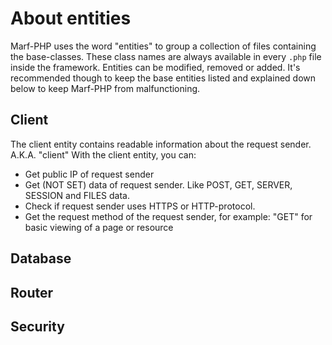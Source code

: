 <h1>About entities</h1>


Marf-PHP uses the word "entities" to group a collection of files containing the base-classes. These class names are always available in every <code>.php</code> file inside the framework. Entities can be modified, removed or added. It's recommended though to keep the base entities listed and explained down below to keep Marf-PHP from malfunctioning.

<h2>Client</h2>

The client entity contains readable information about the request sender. A.K.A. "client"
With the client entity, you can:
* Get public IP of request sender
* Get (NOT SET) data of request sender. Like POST, GET, SERVER, SESSION and FILES data.
* Check if request sender uses HTTPS or HTTP-protocol.
* Get the request method of the request sender, for example: "GET" for basic viewing of a page or resource

<h2>Database</h2>

<h2>Router</h2>

<h2>Security</h2>
